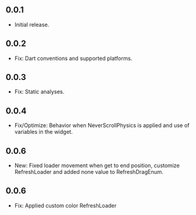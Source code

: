 ## 0.0.1

* Initial release.

## 0.0.2

* Fix: Dart conventions and supported platforms.

## 0.0.3

* Fix: Static analyses.

## 0.0.4

* Fix/Optimize: Behavior when NeverScrollPhysics is applied and use of variables in the widget.

## 0.0.6

* New: Fixed loader movement when get to end position, customize RefreshLoader and added none value to RefreshDragEnum.

## 0.0.6

* Fix: Applied custom color RefreshLoader


